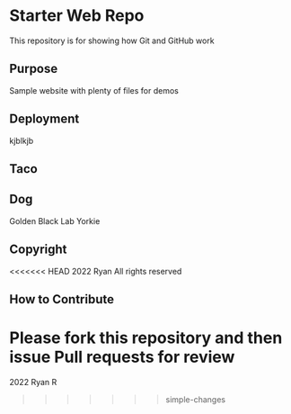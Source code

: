 # Starter Web Repo

This repository is for showing how Git and GitHub work

## Purpose

Sample website with plenty of files for demos

## Deployment
kjblkjb

## Taco

## Dog
Golden
Black Lab
Yorkie

## Copyright
<<<<<<< HEAD
2022 Ryan All rights reserved

## How to Contribute
Please fork this repository and then issue Pull requests for review
=======
2022 Ryan R
>>>>>>> simple-changes
